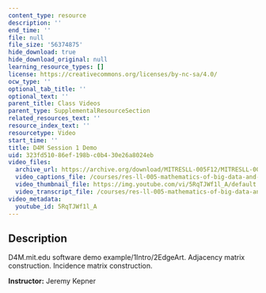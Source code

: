 ```yaml
---
content_type: resource
description: ''
end_time: ''
file: null
file_size: '56374875'
hide_download: true
hide_download_original: null
learning_resource_types: []
license: https://creativecommons.org/licenses/by-nc-sa/4.0/
ocw_type: ''
optional_tab_title: ''
optional_text: ''
parent_title: Class Videos
parent_type: SupplementalResourceSection
related_resources_text: ''
resource_index_text: ''
resourcetype: Video
start_time: ''
title: D4M Session 1 Demo
uid: 323fd510-86ef-198b-c0b4-30e26a8024eb
video_files:
  archive_url: https://archive.org/download/MITRESLL-005F12/MITRESLL-005F12_L01_Demo_300k.mp4
  video_captions_file: /courses/res-ll-005-mathematics-of-big-data-and-machine-learning-january-iap-2020/fa478c1f15125006a7993b6377bc0485_5RqTJWf1l_A.vtt
  video_thumbnail_file: https://img.youtube.com/vi/5RqTJWf1l_A/default.jpg
  video_transcript_file: /courses/res-ll-005-mathematics-of-big-data-and-machine-learning-january-iap-2020/96b5fb53e95d7a96cc5fcf4c57fd5ee8_5RqTJWf1l_A.pdf
video_metadata:
  youtube_id: 5RqTJWf1l_A
---
```


Description
-----------

D4M.mit.edu software demo example/1Intro/2EdgeArt. Adjacency matrix construction. Incidence matrix construction.

**Instructor:** Jeremy Kepner


